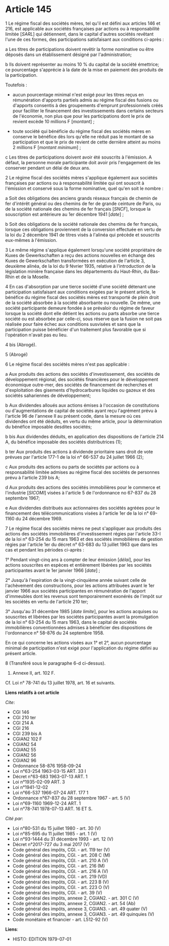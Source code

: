 # Article 145

1  Le régime fiscal des sociétés mères, tel qu'il est défini aux articles 146 et 216, est applicable aux sociétés françaises
par actions ou à responsabilité limitée [*SARL*] qui détiennent, dans le capital d'autres sociétés revêtant l'une de ces
formes, des participations satisfaisant aux conditions ci-après :

a  Les titres de participations doivent revêtir la forme nominative ou être déposés dans un établissement désigné par
l'administration;

b  Ils doivent représenter au moins 10 % du capital de la société émettrice; ce pourcentage s'apprécie à la date de la mise
en paiement des produits de la participation.

Toutefois :

- aucun pourcentage minimal n'est exigé pour les titres reçus en rémunération d'apports partiels admis au régime fiscal des
fusions ou d'apports consentis à des groupements d'emprunt professionnels créés pour faciliter le financement des
investissements dans certains secteurs de l'économie, non plus que pour les participations dont le prix de revient excède 10
millions F [*montant*] ;

- toute société qui bénéficie du régime fiscal des sociétés mères en conserve le bénéfice dès lors qu'elle ne réduit pas le
montant de sa participation et que le prix de revient de cette dernière atteint au moins 2 millions F [*montant minimum*] ;

c  Les titres de participations doivent avoir été souscrits à l'émission. A défaut, la personne morale participante doit
avoir pris l'engagement de les conserver pendant un délai de deux ans.

2  Le régime fiscal des sociétés mères s'applique également aux sociétés françaises par actions ou à responsabilité limitée
qui ont souscrit à l'émission et conservé sous la forme nominative, quel qu'en soit le nombre :

a  Soit des obligations des anciens grands réseaux français de chemin de fer d'intérêt général ou des chemins de fer de
grande ceinture de Paris, ou de la société nationale des chemins de fer français [*SNCF*], lorsque la souscription est
antérieure au 1er décembre 1941 [*date*] ;

b  Soit des obligations de la société nationale des chemins de fer français, lorsque ces obligations proviennent de la
conversion effectuée en vertu de la loi du 2 décembre 1941 de titres visés à l'alinéa qui précède et souscrits eux-mêmes à
l'émission.

3  Le même régime s'applique également lorsqu'une société propriétaire de Kuxes de Gewerkschaften a reçu des actions
nouvelles en échange des Kuxes de Gewerkschaften transformées en exécution de l'article 3, deuxième alinéa, de la loi du 9
février 1935, relative à l'introduction de la législation minière française dans les départements du Haut-Rhin, du Bas-Rhin
et de la Moselle.

4  En cas d'absorption par une tierce société d'une société détenant une participation satisfaisant aux conditions exigées
par le présent article, le bénéfice du régime fiscal des sociétés mères est transporté de plein droit de la société absorbée
à la société absorbante ou nouvelle. De même, une société participante demeure fondée à se prévaloir du régime de faveur
lorsque la société dont elle détient les actions ou parts absorbe une tierce société ou est absorbée par celle-ci, sous
réserve que la fusion ne soit pas réalisée pour faire échec aux conditions susvisées et sans que la participation puisse
bénéficier d'un traitement plus favorable que si l'opération n'avait pas eu lieu.

4 bis  (Abrogé).

5  (Abrogé)

6  Le régime fiscal des sociétés mères n'est pas applicable :

a  Aux produits des actions des sociétés d'investissement, des sociétés de développement régional, des sociétés financières
pour le développement économique outre-mer, des sociétés de financement de recherches et d'exploitation des gisements
d'hydrocarbures liquides ou gazeux et des sociétés sahariennes de développement;

b  Aux dividendes alloués aux actions émises à l'occasion de constitutions ou d'augmentations de capital de sociétés ayant
reçu l'agrément prévu à l'article 96 de l'annexe II au présent code, dans la mesure où ces dividendes ont été déduits, en
vertu du même article, pour la détermination du bénéfice imposable desdites sociétés;

b bis  Aux dividendes déduits, en application des dispositions de l'article 214 A, du bénéfice imposable des sociétés
distributrices (1);

b ter  Aux produits des actions à dividende prioritaire sans droit de vote prévues par l'article 177-1 de la loi n° 66-537 du
24 juillet 1966 (2);

c  Aux produits des actions ou parts de sociétés par actions ou à responsabilité limitée admises au régime fiscal des
sociétés de personnes prévu à l'article 239 bis A;

d  Aux produits des actions des sociétés immobilières pour le commerce et l'industrie [*SICOMI*] visées à l'article 5 de
l'ordonnance no 67-837 du 28 septembre 1967;

e  Aux dividendes distribués aux actionnaires des sociétés agréées pour le financement des télécommunications visées à
l'article 1er de la loi n° 69-1160 du 24 décembre 1969.

7  Le régime fiscal des sociétés mères ne peut s'appliquer aux produits des actions des sociétés immobilières
d'investissement régies par l'article 33-I de la loi n° 63-254 du 15 mars 1963 et des sociétés immobilières de gestion régies
par l'article 1er du décret n° 63-683 du 13 juillet 1963 que dans les cas et pendant les périodes ci-après :

1° Pendant vingt-cinq ans à compter de leur émission [*délai*], pour les actions souscrites en espèces et entièrement
libérées par les sociétés participantes avant le 1er janvier 1966 [*date*] ;

2° Jusqu'à l'expiration de la vingt-cinquième année suivant celle de l'achèvement des constructions, pour les actions
attribuées avant le 1er janvier 1966 aux sociétés participantes en rémunération de l'apport d'immeubles dont les revenus sont
temporairement exonérés de l'impôt sur les sociétés en vertu de l'article 210 ter;

3° Jusqu'au 31 décembre 1985 [*date limite*], pour les actions acquises ou souscrites et libérées par les sociétés
participantes avant la promulgation de la loi n° 63-254 du 15 mars 1963, dans le capital de sociétés immobilières
conventionnées admises à bénéficier des dispositions de l'ordonnance n° 58-876 du 24 septembre 1958.

En ce qui concerne les actions visées aux 1° et 2°, aucun pourcentage minimal de participation n'est exigé pour l'application
du régime défini au présent article.

8  (Transféré sous le paragraphe 6-d ci-dessus).

1) Annexe II, art. 102 F.

Cf. Loi n° 78-741 du 13 juillet 1978, art. 16 et suivants.

**Liens relatifs à cet article**

_Cite_:

  - CGI 146
  - CGI 210 ter
  - CGI 214 A
  - CGI 216
  - CGI 239 bis A
  - CGIAN2 102 F
  - CGIAN2 54
  - CGIAN2 55
  - CGIAN2 56
  - CGIAN2 96
  - Ordonnance 58-876 1958-09-24
  - Loi n°63-254 1963-03-15 ART. 33 I
  - Décret n°63-683 1963-07-13 ART. 1
  - Loi n°1935-02-09 ART. 3
  - Loi n°1941-12-02
  - Loi n°66-537 1966-07-24 ART. 177 1
  - Ordonnance n°67-837 du 28 septembre 1967 - art. 5 (V)
  - Loi n°69-1160 1969-12-24 ART. 1
  - Loi n°78-741 1978-07-13 ART. 16 ET S.

_Cité par_:

  - Loi n°80-531 du 15 juillet 1980 - art. 30 (V)
  - Loi n°85-695 du 11 juillet 1985 - art. 1 (V)
  - Loi n°93-1444 du 31 décembre 1993 - art. 12 (V)
  - Décret n°2017-727 du 3 mai 2017 (V)
  - Code général des impôts, CGI. - art. 119 ter (V)
  - Code général des impôts, CGI. - art. 208 C (M)
  - Code général des impôts, CGI. - art. 210 A (V)
  - Code général des impôts, CGI. - art. 216 (M)
  - Code général des impôts, CGI. - art. 216 A (V)
  - Code général des impôts, CGI. - art. 219 (VD)
  - Code général des impôts, CGI. - art. 223 B (V)
  - Code général des impôts, CGI. - art. 223 O (V)
  - Code général des impôts, CGI. - art. 39 (V)
  - Code général des impôts, annexe 2, CGIAN2. - art. 301 C (V)
  - Code général des impôts, annexe 2, CGIAN2. - art. 54 (Ab)
  - Code général des impôts, annexe 3, CGIAN3. - art. 49 quater (V)
  - Code général des impôts, annexe 3, CGIAN3. - art. 49 quinquies (V)
  - Code monétaire et financier - art. L512-92 (V)

**Liens**:

  - HISTO: EDITION 1979-07-01
